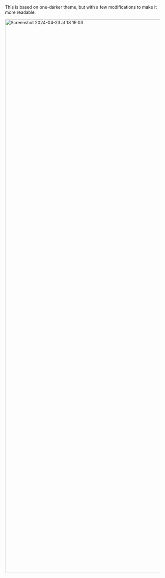 
This is based on one-darker theme, but with a few modifications to make it more readable.

<img width="1800" alt="Screenshot 2024-04-23 at 18 19 03" src="https://github.com/Eftiand/one-darker-improved/assets/25112006/31829258-c1d2-4162-be5b-cd46b51f5c37">
